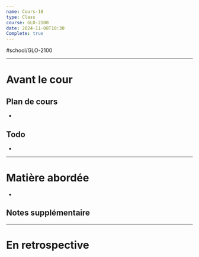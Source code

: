 ```yaml
---
name: Cours-18
type: Class
course: GLO-2100
date: 2024-11-08T10:30
Complete: true
---
```

#school/GLO-2100 
***
# Avant le cour
## Plan de cours
- 

## Todo
- 

---
# Matière abordée

- 

## Notes supplémentaire


---
# En retrospective